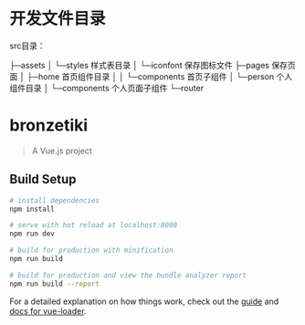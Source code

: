 # 开发文件目录

src目录：

├─assets
│  └─styles				样式表目录
│      └─iconfont		保存图标文件
├─pages					保存页面
│  ├─home				首页组件目录
│  │  └─components		首页子组件
│  └─person				个人组件目录
│      └─components		个人页面子组件
└─router


# bronzetiki

> A Vue.js project

## Build Setup

``` bash
# install dependencies
npm install

# serve with hot reload at localhost:8080
npm run dev

# build for production with minification
npm run build

# build for production and view the bundle analyzer report
npm run build --report
```

For a detailed explanation on how things work, check out the [guide](http://vuejs-templates.github.io/webpack/) and [docs for vue-loader](http://vuejs.github.io/vue-loader).
